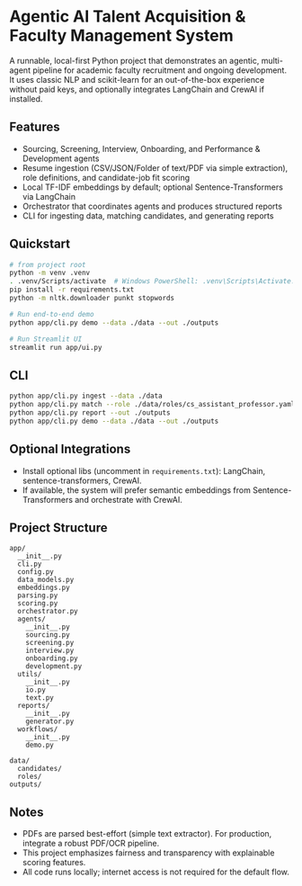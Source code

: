 # Agentic AI Talent Acquisition & Faculty Management System

A runnable, local-first Python project that demonstrates an agentic, multi-agent pipeline for academic faculty recruitment and ongoing development. It uses classic NLP and scikit-learn for an out-of-the-box experience without paid keys, and optionally integrates LangChain and CrewAI if installed.

## Features
- Sourcing, Screening, Interview, Onboarding, and Performance & Development agents
- Resume ingestion (CSV/JSON/Folder of text/PDF via simple extraction), role definitions, and candidate-job fit scoring
- Local TF-IDF embeddings by default; optional Sentence-Transformers via LangChain
- Orchestrator that coordinates agents and produces structured reports
- CLI for ingesting data, matching candidates, and generating reports

## Quickstart

```bash
# from project root
python -m venv .venv
. .venv/Scripts/activate  # Windows PowerShell: .venv\Scripts\Activate.ps1
pip install -r requirements.txt
python -m nltk.downloader punkt stopwords

# Run end-to-end demo
python app/cli.py demo --data ./data --out ./outputs

# Run Streamlit UI
streamlit run app/ui.py
```

## CLI

```bash
python app/cli.py ingest --data ./data
python app/cli.py match --role ./data/roles/cs_assistant_professor.yaml --out ./outputs
python app/cli.py report --out ./outputs
python app/cli.py demo --data ./data --out ./outputs
```

## Optional Integrations
- Install optional libs (uncomment in `requirements.txt`): LangChain, sentence-transformers, CrewAI.
- If available, the system will prefer semantic embeddings from Sentence-Transformers and orchestrate with CrewAI.

## Project Structure
```
app/
  __init__.py
  cli.py
  config.py
  data_models.py
  embeddings.py
  parsing.py
  scoring.py
  orchestrator.py
  agents/
    __init__.py
    sourcing.py
    screening.py
    interview.py
    onboarding.py
    development.py
  utils/
    __init__.py
    io.py
    text.py
  reports/
    __init__.py
    generator.py
  workflows/
    __init__.py
    demo.py

data/
  candidates/
  roles/
outputs/
```

## Notes
- PDFs are parsed best-effort (simple text extractor). For production, integrate a robust PDF/OCR pipeline.
- This project emphasizes fairness and transparency with explainable scoring features.
- All code runs locally; internet access is not required for the default flow.

